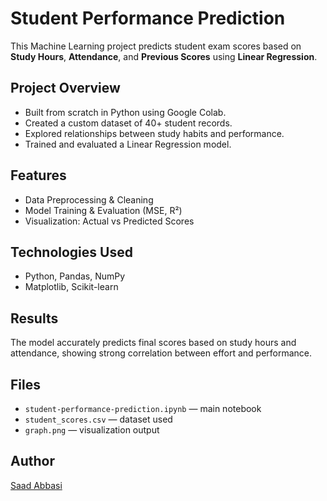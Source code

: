 # Student Performance Prediction

This Machine Learning project predicts student exam scores based on **Study Hours**, **Attendance**, and **Previous Scores** using **Linear Regression**.

##  Project Overview
- Built from scratch in Python using Google Colab.
- Created a custom dataset of 40+ student records.
- Explored relationships between study habits and performance.
- Trained and evaluated a Linear Regression model.

##  Features
- Data Preprocessing & Cleaning  
- Model Training & Evaluation (MSE, R²)  
- Visualization: Actual vs Predicted Scores  

## Technologies Used
- Python, Pandas, NumPy  
- Matplotlib, Scikit-learn  

##  Results
The model accurately predicts final scores based on study hours and attendance, showing strong correlation between effort and performance.

##  Files
- `student-performance-prediction.ipynb` — main notebook  
- `student_scores.csv` — dataset used  
- `graph.png` — visualization output  

##  Author
[Saad Abbasi](https://www.linkedin.com/in/saad-abbasi-271953296/)  
